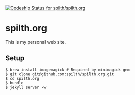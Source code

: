[ ![Codeship Status for spilth/spilth.org](https://www.codeship.io/projects/81d8d2b0-824f-0131-90bd-32193dde23bc/status?branch=master)](https://www.codeship.io/projects/14828)

# spilth.org

This is my personal web site.

## Setup

    $ brew install imagemagick # Required by minimagick gem
    $ git clone git@github.com:spilth/spilth.org.git
    $ cd spilth.org
    $ bundle
    $ jekyll server -w

